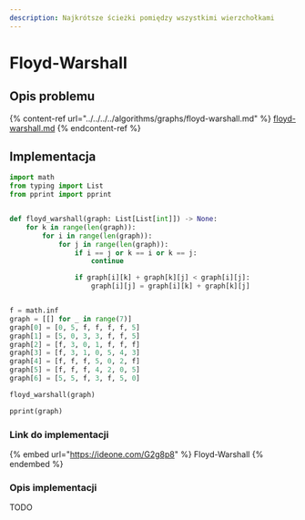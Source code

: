 ```yaml
---
description: Najkrótsze ścieżki pomiędzy wszystkimi wierzchołkami
---
```


# Floyd-Warshall

## Opis problemu

{% content-ref url="../../../../algorithms/graphs/floyd-warshall.md" %}
[floyd-warshall.md](../../../../algorithms/graphs/floyd-warshall.md)
{% endcontent-ref %}

## Implementacja

```python
import math
from typing import List
from pprint import pprint


def floyd_warshall(graph: List[List[int]]) -> None:
    for k in range(len(graph)):
        for i in range(len(graph)):
            for j in range(len(graph)):
                if i == j or k == i or k == j:
                    continue

                if graph[i][k] + graph[k][j] < graph[i][j]:
                    graph[i][j] = graph[i][k] + graph[k][j]


f = math.inf
graph = [[] for _ in range(7)]
graph[0] = [0, 5, f, f, f, f, 5]
graph[1] = [5, 0, 3, 3, f, f, 5]
graph[2] = [f, 3, 0, 1, f, f, f]
graph[3] = [f, 3, 1, 0, 5, 4, 3]
graph[4] = [f, f, f, 5, 0, 2, f]
graph[5] = [f, f, f, 4, 2, 0, 5]
graph[6] = [5, 5, f, 3, f, 5, 0]

floyd_warshall(graph)

pprint(graph)
```

### Link do implementacji

{% embed url="https://ideone.com/G2g8p8" %}
Floyd-Warshall
{% endembed %}

### Opis implementacji

TODO
